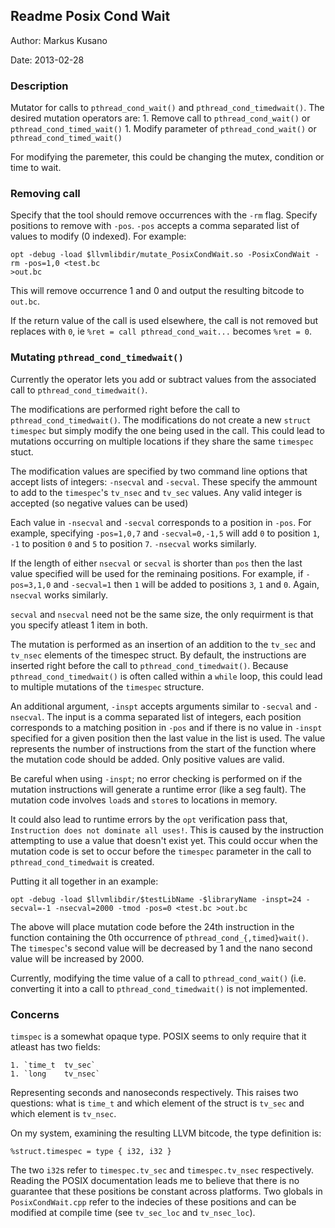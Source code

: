 ## Readme Posix Cond Wait
Author: Markus Kusano

Date: 2013-02-28

### Description
Mutator for calls to `pthread_cond_wait()` and `pthread_cond_timedwait()`. The
desired mutation operators are:
    1. Remove call to `pthread_cond_wait()` or `pthread_cond_timed_wait()`
    1. Modify parameter of `pthread_cond_wait()` or `pthread_cond_timed_wait()`

For modifying the paremeter, this could be changing the mutex, condition or
time to wait. 

### Removing call 
Specify that the tool should remove occurrences with the `-rm` flag. Specify
positions to remove with `-pos`. `-pos` accepts a comma separated list of
values to modify (0 indexed). For example:

`````
opt -debug -load $llvmlibdir/mutate_PosixCondWait.so -PosixCondWait -rm -pos=1,0 <test.bc
>out.bc
`````

This will remove occurrence 1 and 0 and output the resulting bitcode to
`out.bc`. 

If the return value of the call is used elsewhere, the call is not removed but
replaces with `0`, ie `%ret = call pthread_cond_wait...` becomes `%ret = 0`.

### Mutating `pthread_cond_timedwait()`
Currently the operator lets you add or subtract values from the associated call
to `pthread_cond_timedwait()`.

The modifications are performed right before the call to
`pthread_cond_timedwait()`. The modifications do not create a new `struct
timespec` but simply modify the one being used in the call. This could lead to
mutations occurring on multiple locations if they share the same `timespec`
stuct. 

The modification values are specified by two command line options that accept
lists of integers: `-nsecval` and `-secval`. These specify the ammount to add
to the `timespec`'s `tv_nsec` and `tv_sec` values. Any valid integer is
accepted (so negative values can be used) 

Each value in `-nsecval` and `-secval` corresponds to a position in `-pos`. For
example, specifying `-pos=1,0,7` and `-secval=0,-1,5` will add `0` to position
`1`, `-1` to position `0` and `5` to position `7`. `-nsecval` works similarly.

If the length of either `nsecval` or `secval` is shorter than `pos` then the
last value specified will be used for the reminaing positions. For example, if
`-pos=3,1,0` and `-secval=1` then `1` will be added to positions `3`, `1` and
`0`. Again, `nsecval` works similarly.

`secval` and `nsecval` need not be the same size, the only requirment is that
you specify atleast 1 item in both.

The mutation is performed as an insertion of an addition to the `tv_sec` and
`tv_nsec` elements of the timespec struct. By default, the instructions are
inserted right before the call to `pthread_cond_timedwait()`. Because
`pthread_cond_timedwait()` is often called within a `while` loop, this could
lead to multiple mutations of the `timespec` structure. 

An additional argument, `-inspt` accepts arguments similar to `-secval` and
`-nsecval`. The input is a comma separated list of integers, each position
corresponds to a matching position in `-pos` and if there is no value in
`-inspt` specified for a given position then the last value in the list is
used. The value represents the number of instructions from the start of the
function where the mutation code should be added. Only positive values are
valid.

Be careful when using `-inspt`; no error checking is performed on if the
mutation instructions will generate a runtime error (like a seg fault). The
mutation code involves `load`s and `store`s to locations in memory.

It could also lead to runtime errors by the `opt` verification pass that,
`Instruction does not dominate all uses!`. This is caused by the instruction
attempting to use a value that doesn't exist yet. This could occur when the
mutation code is set to occur before the `timespec` parameter in the call to
`pthread_cond_timedwait` is created.

Putting it all together in an example:

`````
opt -debug -load $llvmlibdir/$testLibName -$libraryName -inspt=24 -secval=-1 -nsecval=2000 -tmod -pos=0 <test.bc >out.bc
`````

The above will place mutation code before the 24th instruction in the function
containing the 0th occurrence of `pthread_cond_{,timed}wait()`. The
`timespec`'s second value will be decreased by 1 and the nano second value will
be increased by 2000.

Currently, modifying the time value of a call to `pthread_cond_wait()` (i.e.
converting it into a call to `pthread_cond_timedwait()` is not implemented.

### Concerns
`timspec` is a somewhat opaque type. POSIX seems to only require that it
atleast has two fields:

    1. `time_t  tv_sec`
    1. `long    tv_nsec`

Representing seconds and nanoseconds respectively. This raises two questions:
what is `time_t` and which element of the struct is `tv_sec` and which element
is `tv_nsec`. 

On my system, examining the resulting LLVM bitcode, the type definition is:

`````
%struct.timespec = type { i32, i32 }
`````

The two `i32`s refer to `timespec.tv_sec` and `timespec.tv_nsec` respectively.
Reading the POSIX documentation leads me to believe that there is no guarantee
that these positions be constant across platforms. Two globals in
`PosixCondWait.cpp` refer to the indecies of these positions and can be
modified at compile time (see `tv_sec_loc` and `tv_nsec_loc`).

